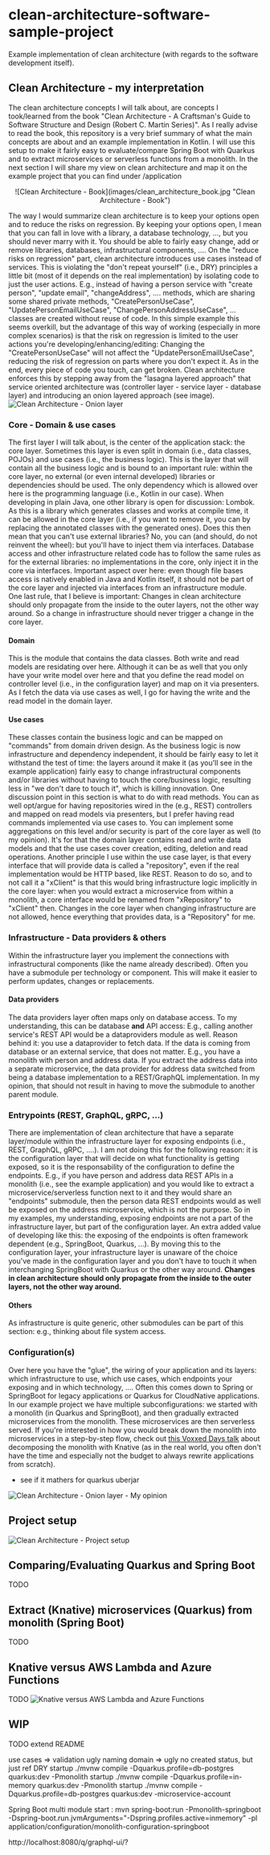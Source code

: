 # clean-architecture-software-sample-project
Example implementation of clean architecture (with regards to the software development itself). 

## Clean Architecture - my interpretation
The clean architecture concepts I will talk about, are concepts I took/learned from the book "Clean Architecture - A Craftsman's Guide to Software Structure and Design (Robert C. Martin Series)".
As I really advise to read the book, this repository is a very brief summary of what the main concepts are about and an example implementation in Kotlin. 
I will use this setup to make it fairly easy to evaluate/compare Spring Boot with Quarkus and to extract microservices or serverless functions from a monolith. In the next 
section I will share my view on clean architecture and map it on the example project that you can find under /application

<center>
![Clean Architecture - Book](images/clean_architecture_book.jpg "Clean Architecture - Book")
</center>

The way I would summarize clean architecture is to keep your options open and to reduce the risks on regression. By keeping your options open, I mean that you can 
fall in love with a library, a database technology, ..., but you should never marry with it. You should be able to fairly easy change, add or remove libraries, 
databases, infrastructural components, .... On the "reduce risks on regression" part, clean architecture introduces use cases instead of services. This is violating 
the "don't repeat yourself" (i.e., DRY) principles a little bit (most of it depends on the real implementation) by isolating code to just the user actions. E.g.,
instead of having a person service with "create person", "update email", "changeAddress", .... methods, which are sharing some shared private methods, "CreatePersonUseCase",
"UpdatePersonEmailUseCase", "ChangePersonAddressUseCase", ... classes are created without reuse of code. In this simple example this seems overkill, but the advantage 
of this way of working (especially in more complex scenarios) is that the risk on regression is limited to the user actions you're developing/enhancing/editing: 
Changing the "CreatePersonUseCase" will not affect the "UpdatePersonEmailUseCase", reducing the risk of regression on parts where you don't expect it. As in the end,
every piece of code you touch, can get broken. Clean architecture enforces this by stepping away from the "lasagna layered approach" that service oriented architecture
was (controller layer - service layer - database layer) and introducing an onion layered approach (see image).
![Clean Architecture - Onion layer](images/clean_architecture.jpg "Clean Architecture - Onion layer")
### Core - Domain & use cases
The first layer I will talk about, is the center of the application stack: the core layer. Sometimes this layer is even split in domain (i.e., data classes, POJOs)
and use cases (i.e., the business logic). This is the layer that will contain all the business logic and is bound to an important rule: within the core layer, no 
external (or even internal developed) libraries or dependencies should be used. The only dependency which is allowed over here is the programming language (i.e., Kotlin 
in our case). When developing in plain Java, one other library is open for discussion: Lombok. As this is a library which generates classes and works at compile time, 
it can be allowed in the core layer (i.e., if you want to remove it, you can by replacing the annotated classes with the generated ones). Does this then mean 
that you can't use external libraries? No, you can (and should, do not reinvent the wheel): but you'll have to inject them via interfaces. Database access and other 
infrastructure related code has to follow the same rules as for the external libraries: no implementations in the core, only inject it in the core via interfaces. 
Important aspect over here: even though file bases access is natively enabled in Java and Kotlin itself, it should not be part of the core layer and injected via interfaces 
from an infrastructure module.
One last rule, that I believe is important: Changes in clean architecture should only propagate from the inside to the outer layers, not the other way around. So a change in infrastructure 
should never trigger a change in the core layer.
#### Domain
This is the module that contains the data classes. Both write and read models are residating over here. Although it can be as well that you only have your write model over here 
and that you define the read model on controller level (i.e., in the configuration layer) and map on it via presenters. As I fetch the data via use cases as well, I go for having 
the write and the read model in the domain layer.
#### Use cases
These classes contain the business logic and can be mapped on "commands" from domain driven design. As the business logic is now infrastructure and dependency independent, 
it should be fairly easy to let it withstand the test of time: the layers around it make it (as you'll see in the example application) fairly easy to change infrastructural components 
and/or libraries without having to touch the core/business logic, resulting less in "we don't dare to touch it", which is killing innovation. One discussion point in this section is what 
to do with read methods. You can as well opt/argue for having repositories wired in the (e.g., REST) controllers and mapped on read models via presenters, but I prefer having read commands 
implemented via use cases to. You can implement some aggregations on this level and/or security is part of the core layer as well (to my opinion). It's for that the domain layer contains 
read and write data models and that the use cases cover creation, editing, deletion and read operations. 
Another principle I use within the use case layer, is that every interface that will provide data is called a "repository", even if the real implementation would be HTTP based, like REST.
Reason to do so, and to not call it a "xClient" is that this would bring infrastructure logic implicitly in the core layer: when you would extract a microservice from within a monolith, a core 
interface would be renamed from "xRepository" to "xClient" then. Changes in the core layer when changing infrastructure are not allowed, hence everything that provides data, is a "Repository" for me.
### Infrastructure - Data providers & others
Within the infrastructure layer you implement the connections with infrastructural components (like the name already described). Often you have a submodule per technology or component.
This will make it easier to perform updates, changes or replacements.
#### Data providers
The data providers layer often maps only on database access. To my understanding, this can be database **and** API access: E.g., calling another service's REST API would be 
a dataproviders module as well. Reason behind it: you use a dataprovider to fetch data. If the data is coming from database or an external service, that does not matter. 
E.g., you have a monolith with person and address data. If you extract the address data into a separate microservice, the data provider for address data switched from being 
a database implementation to a REST/GraphQL implementation. In my opinion, that should not result in having to move the submodule to another parent module.
### Entrypoints (REST, GraphQL, gRPC, ...)
There are implementation of clean architecture that have a separate layer/module within the infrastructure layer for exposing endpoints (i.e., REST, GraphQL, gRPC, ....). 
I am not doing this for the following reason: it is the configuration layer that will decide on what functionality is getting exposed, so it is the responsability of the 
configuration to define the endpoints. E.g., if you have person and address data REST APIs in a monolith (i.e., see the example application) and you would like to extract a 
microservice/serverless function next to it and they would share an "endpoints" submodule, then the person data REST endpoints would as well be exposed on the address microservice, 
which is not the purpose. So in my examples, my understanding, exposing endpoints are not a part of the infrastructure layer, but part of the configuration layer. 
An extra added value of developing like this: the exposing of the endpoints is often framework dependent (e.g., SpringBoot, Quarkus, ...). By moving this to the configuration layer, 
your infrastructure layer is unaware of the choice you've made in the configuration layer and you don't have to touch it when interchanging SpringBoot with Quarkus or the other 
way around. **Changes in clean architecture should only propagate from the inside to the outer layers, not the other way around.**
#### Others
As infrastructure is quite generic, other submodules can be part of this section: e.g., thinking about file system access.
### Configuration(s)
Over here you have the "glue", the wiring of your application and its layers: which infrastructure to use, which use cases, which endpoints your exposing and in which technology, .... 
Often this comes down to Spring or SpringBoot for legacy applications or Quarkus for CloudNative applications. In our example project we have multiple subconfigurations: 
we started with a monolith (in Quarkus and SpringBoot), and then gradually extracted microservices from the monolith. These microservices are then serverless served. 
If you're interested in how you would break down the monolith into microservices in a step-by-step flow, check out [this Voxxed Days talk](https://www.youtube.com/watch?v=ekkwMIMVA2Y) about decomposing the monolith with Knative
(as in the real world, you often don't have the time and especially not the budget to always rewrite applications from scratch).

+ see if it mathers for quarkus uberjar

![Clean Architecture - Onion layer - My opinion](images/clean_architecture_my_opinion.jpg "Clean Architecture - Onion layer - My opinion")

## Project setup 
![Clean Architecture - Project setup](images/application_code_base.jpg "Clean Architecture - Project setup")

## Comparing/Evaluating Quarkus and Spring Boot
TODO

## Extract (Knative) microservices (Quarkus) from monolith (Spring Boot)
TODO

## Knative versus AWS Lambda and Azure Functions
TODO
![Knative versus AWS Lambda and Azure Functions](images/serverless.jpg "Knative versus AWS Lambda and Azure Functions")

## WIP
TODO extend README



use cases => validation ugly
naming domain => ugly
no created status, but just ref
DRY
startup ./mvnw compile -Dquarkus.profile=db-postgres quarkus:dev -Pmonolith
startup ./mvnw compile -Dquarkus.profile=in-memory quarkus:dev -Pmonolith
startup ./mvnw compile -Dquarkus.profile=db-postgres quarkus:dev -microservice-account


Spring Boot multi module start : mvn spring-boot:run -Pmonolith-springboot -Dspring-boot.run.jvmArguments="-Dspring.profiles.active=inmemory" -pl application/configuration/monolith-configuration-springboot



http://localhost:8080/q/graphql-ui/?